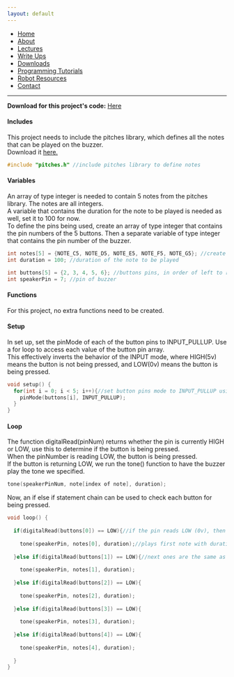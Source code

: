 ```yaml
---
layout: default
---
```

* [Home](../../index.md)
* [About](../About.md)
* [Lectures](../Lectures.md)
* [Write Ups](../Write_Ups.md)
* [Downloads](../Downloads.md)
* [Programming Tutorials](../Programming_Tutorials.md)
* [Robot Resources](../Robot_Resources.md)
* [Contact](../Contact.md)

* * *

**Download for this project's code:** [Here](https://goo.gl/JVeKwG)

#### Includes
This project needs to include the pitches library, which defines all the notes that can be played on the buzzer.  
Download it [here.](https://goo.gl/P8tdAc)
```c++
#include "pitches.h" //include pitches library to define notes
```
#### Variables
An array of type integer is needed to contain 5 notes from the pitches library. The notes are all integers.  
A variable that contains the duration for the note to be played is needed as well, set it to 100 for now.  
To define the pins being used, create an array of type integer that contains the pin numbers of the 5 buttons. Then a separate variable of type integer that contains the pin number of the buzzer.
```c++
int notes[5] = {NOTE_C5, NOTE_D5, NOTE_E5, NOTE_F5, NOTE_G5}; //create five notes for buzzer to play, notes are of type int
int duration = 100; //duration of the note to be played

int buttons[5] = {2, 3, 4, 5, 6}; //buttons pins, in order of left to right
int speakerPin = 7; //pin of buzzer
```
#### Functions
For this project, no extra functions need to be created.
#### Setup
In set up, set the pinMode of each of the button pins to INPUT_PULLUP. Use a for loop to access each value of the button pin array.  
This effectively inverts the behavior of the INPUT mode, where HIGH(5v) means the button is not being pressed, and LOW(0v) means the button is being pressed.
```c++
void setup() {
  for(int i = 0; i < 5; i++){//set button pins mode to INPUT_PULLUP using a for loop
    pinMode(buttons[i], INPUT_PULLUP);
  }
}
```
#### Loop
The function digitalRead(pinNum) returns whether the pin is currently HIGH or LOW, use this to determine if the button is being pressed.  
When the pinNumber is reading LOW, the button is being pressed.  
If the button is returning LOW, we run the tone() function to have the buzzer play the tone we specified.
```c++
tone(speakerPinNum, note[index of note], duration);
```
Now, an if else if statement chain can be used to check each button for being pressed.
```c++
void loop() {  
  
  if(digitalRead(buttons[0]) == LOW){//if the pin reads LOW (0v), then play the tone
    
    tone(speakerPin, notes[0], duration);//plays first note with duration defined above.
    
  }else if(digitalRead(buttons[1]) == LOW){//next ones are the same as above except with next button and note.
    
    tone(speakerPin, notes[1], duration);
    
  }else if(digitalRead(buttons[2]) == LOW){
    
    tone(speakerPin, notes[2], duration);
    
  }else if(digitalRead(buttons[3]) == LOW){
    
    tone(speakerPin, notes[3], duration);
    
  }else if(digitalRead(buttons[4]) == LOW){
    
    tone(speakerPin, notes[4], duration);
    
  }
}
```
